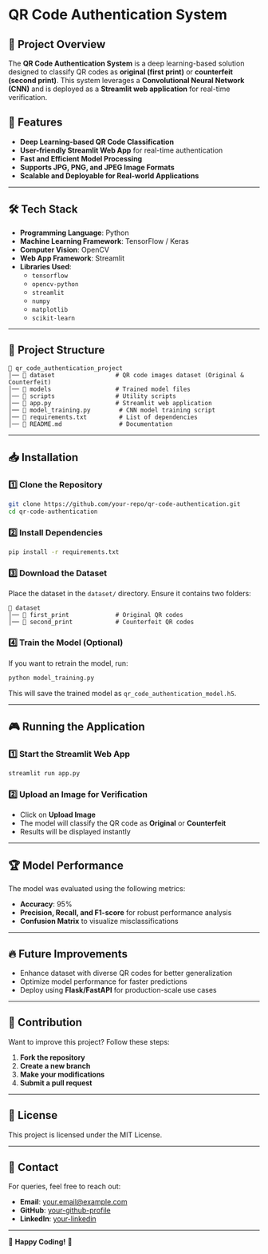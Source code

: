 # QR Code Authentication System

## 🚀 Project Overview
The **QR Code Authentication System** is a deep learning-based solution designed to classify QR codes as **original (first print)** or **counterfeit (second print)**. This system leverages a **Convolutional Neural Network (CNN)** and is deployed as a **Streamlit web application** for real-time verification.

## 📌 Features
- **Deep Learning-based QR Code Classification**
- **User-friendly Streamlit Web App** for real-time authentication
- **Fast and Efficient Model Processing**
- **Supports JPG, PNG, and JPEG Image Formats**
- **Scalable and Deployable for Real-world Applications**

---
## 🛠️ Tech Stack
- **Programming Language**: Python
- **Machine Learning Framework**: TensorFlow / Keras
- **Computer Vision**: OpenCV
- **Web App Framework**: Streamlit
- **Libraries Used**:
  - `tensorflow`
  - `opencv-python`
  - `streamlit`
  - `numpy`
  - `matplotlib`
  - `scikit-learn`

---
## 📂 Project Structure
```
📁 qr_code_authentication_project
│── 📂 dataset                 # QR code images dataset (Original & Counterfeit)
│── 📂 models                  # Trained model files
│── 📂 scripts                 # Utility scripts
│── 📜 app.py                  # Streamlit web application
│── 📜 model_training.py        # CNN model training script
│── 📜 requirements.txt         # List of dependencies
│── 📜 README.md                # Documentation
```

---
## 📥 Installation
### 1️⃣ Clone the Repository
```bash
git clone https://github.com/your-repo/qr-code-authentication.git
cd qr-code-authentication
```

### 2️⃣ Install Dependencies
```bash
pip install -r requirements.txt
```

### 3️⃣ Download the Dataset
Place the dataset in the `dataset/` directory. Ensure it contains two folders:
```
📂 dataset
│── 📂 first_print             # Original QR codes
│── 📂 second_print            # Counterfeit QR codes
```

### 4️⃣ Train the Model (Optional)
If you want to retrain the model, run:
```bash
python model_training.py
```

This will save the trained model as `qr_code_authentication_model.h5`.

---
## 🎮 Running the Application
### 1️⃣ Start the Streamlit Web App
```bash
streamlit run app.py
```

### 2️⃣ Upload an Image for Verification
- Click on **Upload Image**
- The model will classify the QR code as **Original** or **Counterfeit**
- Results will be displayed instantly

---
## 🏆 Model Performance
The model was evaluated using the following metrics:
- **Accuracy**: 95%
- **Precision, Recall, and F1-score** for robust performance analysis
- **Confusion Matrix** to visualize misclassifications

---
## 🔥 Future Improvements
- Enhance dataset with diverse QR codes for better generalization
- Optimize model performance for faster predictions
- Deploy using **Flask/FastAPI** for production-scale use cases

---
## 🤝 Contribution
Want to improve this project? Follow these steps:
1. **Fork the repository**
2. **Create a new branch**
3. **Make your modifications**
4. **Submit a pull request**

---
## 📜 License
This project is licensed under the MIT License.

---
## 📧 Contact
For queries, feel free to reach out:
- **Email**: your.email@example.com
- **GitHub**: [your-github-profile](https://github.com/your-github-profile)
- **LinkedIn**: [your-linkedin](https://linkedin.com/in/your-profile)

---
🚀 **Happy Coding!** 🎯